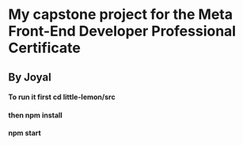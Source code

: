 # My capstone project for the Meta Front-End Developer Professional Certificate
## By Joyal

#### To run it first cd little-lemon/src
#### then npm install
#### npm start
